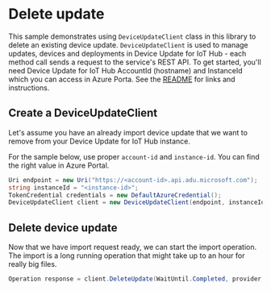 # Delete update

This sample demonstrates using `DeviceUpdateClient` class in this library to delete an existing device update. `DeviceUpdateClient` is used to manage updates, devices and deployments in Device Update for IoT Hub - each method call sends a request to the service's REST API.  To get started, you'll need Device Update for IoT Hub AccountId (hostname) and InstanceId which you can access in Azure Porta. See the [README](https://github.com/Azure/azure-sdk-for-net/tree/main/sdk/deviceupdate/Azure.IoT.DeviceUpdate/README.md) for links and instructions.

 ## Create a DeviceUpdateClient
 
Let's assume you have an already import device update that we want to remove from your Device Update for IoT Hub instance. 
 
For the sample below, use proper `account-id` and `instance-id`. You can find the right value in Azure Portal.

```C# Snippet:AzDeviceUpdateSample2_CreateDeviceUpdateClient
Uri endpoint = new Uri("https://<account-id>.api.adu.microsoft.com");
string instanceId = "<instance-id>";
TokenCredential credentials = new DefaultAzureCredential();
DeviceUpdateClient client = new DeviceUpdateClient(endpoint, instanceId, credentials);
```

## Delete device update

Now that we have import request ready, we can start the import operation. The import is a long running operation that might take up to an hour for really big files.

```C#
Operation response = client.DeleteUpdate(WaitUntil.Completed, provider, name, version);
```
